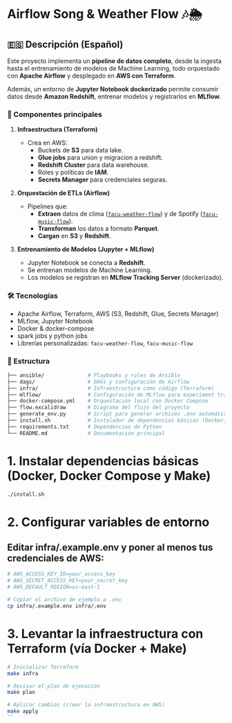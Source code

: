 # Airflow Song & Weather Flow 🎶🌦️

## 🇪🇸 Descripción (Español)

Este proyecto implementa un **pipeline de datos completo**, desde la ingesta hasta el entrenamiento de modelos de Machine Learning, todo orquestado con **Apache Airflow** y desplegado en **AWS con Terraform**.  

Además, un entorno de **Jupyter Notebook dockerizado** permite consumir datos desde **Amazon Redshift**, entrenar modelos y registrarlos en **MLflow**.

### 🚀 Componentes principales

1. **Infraestructura (Terraform)**
   - Crea en AWS:
     - Buckets de **S3** para data lake.
     - **Glue jobs** para union y migracion a redshift.
     - **Redshift Cluster** para data warehouse.
     - Roles y políticas de **IAM**.
     - **Secrets Manager** para credenciales seguras.

2. **Orquestación de ETLs (Airflow)**
   - Pipelines que:
     - **Extraen** datos de clima ([`facu-weather-flow`](https://pypi.org/project/facu-weather-flow/)) y de Spotify ([`facu-music-flow`](https://pypi.org/project/facu-music-flow/)).
     - **Transforman** los datos a formato **Parquet**.
     - **Cargan** en **S3** y **Redshift**.

3. **Entrenamiento de Modelos (Jupyter + MLflow)**
   - Jupyter Notebook se conecta a **Redshift**.
   - Se entrenan modelos de Machine Learning.
   - Los modelos se registran en **MLflow Tracking Server** (dockerizado).

### 🛠️ Tecnologías

- Apache Airflow, Terraform, AWS (S3, Redshift, Glue, Secrets Manager)  
- MLflow, Jupyter Notebook  
- Docker & docker-compose
- spark jobs y python jobs
- Librerías personalizadas: `facu-weather-flow`, `facu-music-flow`

### 📂 Estructura

```bash
├── ansible/              # Playbooks y roles de Ansible
├── dags/                 # DAGs y configuración de Airflow
├── infra/                # Infraestructura como código (Terraform)
├── mlflow/               # Configuración de MLflow para experiment tracking
├── docker-compose.yml    # Orquestación local con Docker Compose
├── flow.excalidraw       # Diagrama del flujo del proyecto
├── generate_env.py       # Script para generar archivos .env automáticamente
├── install.sh            # Instalador de dependencias básicas (Docker, Compose, Make)
├── requirements.txt      # Dependencias de Python
└── README.md             # Documentación principal
```

# 1. Instalar dependencias básicas (Docker, Docker Compose y Make)
```bash
./install.sh
```

# 2. Configurar variables de entorno
 ## Editar infra/.example.env y poner al menos tus credenciales de AWS: 
```bash
# AWS_ACCESS_KEY_ID=your_access_key
# AWS_SECRET_ACCESS_KEY=your_secret_key
# AWS_DEFAULT_REGION=us-east-1
```
```bash
# Copiar el archivo de ejemplo a .env
cp infra/.example.env infra/.env
```

# 3. Levantar la infraestructura con Terraform (vía Docker + Make)
```bash
# Inicializar Terraform
make infra

# Revisar el plan de ejecución
make plan

# Aplicar cambios (crear la infraestructura en AWS)
make apply
``

